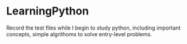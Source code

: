 # LearningPython
Record the test files while I begin to study python, including important concepts, simple algrithoms to solve entry-level problems.
